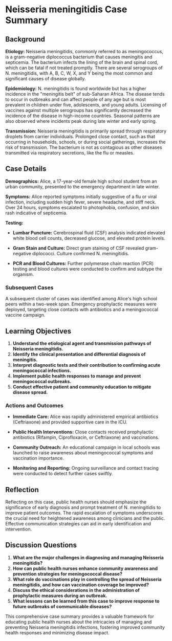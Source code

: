 # Neisseria meningitidis Case Summary


## Background

**Etiology:**
Neisseria meningitidis, commonly referred to as meningococcus, is a gram-negative diplococcus bacterium that causes meningitis and septicemia. The bacterium infects the lining of the brain and spinal cord, which can be fatal if not treated promptly. There are several serogroups of N. meningitidis, with A, B, C, W, X, and Y being the most common and significant causes of disease globally.

**Epidemiology:**
N. meningitidis is found worldwide but has a higher incidence in the "meningitis belt" of sub-Saharan Africa. The disease tends to occur in outbreaks and can affect people of any age but is most prevalent in children under five, adolescents, and young adults. Licensing of vaccines against multiple serogroups has significantly decreased the incidence of the disease in high-income countries. Seasonal patterns are also observed where incidents peak during late winter and early spring.

**Transmission:**
Neisseria meningitidis is primarily spread through respiratory droplets from carrier individuals. Prolonged close contact, such as that occurring in households, schools, or during social gatherings, increases the risk of transmission. The bacterium is not as contagious as other diseases transmitted via respiratory secretions, like the flu or measles.

## Case Details

**Demographics:**
Alice, a 17-year-old female high school student from an urban community, presented to the emergency department in late winter.

**Symptoms:**
Alice reported symptoms initially suggestive of a flu or viral infection, including sudden high fever, severe headache, and stiff neck. Over 24 hours, symptoms escalated to photophobia, confusion, and skin rash indicative of septicemia.

**Testing:**

- **Lumbar Puncture:** Cerebrospinal fluid (CSF) analysis indicated elevated white blood cell counts, decreased glucose, and elevated protein levels.

- **Gram Stain and Culture:** Direct gram staining of CSF revealed gram-negative diplococci. Culture confirmed N. meningitidis.

- **PCR and Blood Cultures:** Further polymerase chain reaction (PCR) testing and blood cultures were conducted to confirm and subtype the organism.

### Subsequent Cases

A subsequent cluster of cases was identified among Alice's high school peers within a two-week span. Emergency prophylactic measures were deployed, targeting close contacts with antibiotics and a meningococcal vaccine campaign.

## Learning Objectives

1. **Understand the etiological agent and transmission pathways of Neisseria meningitidis.**
2. **Identify the clinical presentation and differential diagnosis of meningitis.**
3. **Interpret diagnostic tests and their contribution to confirming acute meningococcal infections.**
4. **Implement public health responses to manage and prevent meningococcal outbreaks.**
5. **Conduct effective patient and community education to mitigate disease spread.**

### Actions and Outcomes

- **Immediate Care:** Alice was rapidly administered empirical antibiotics (Ceftriaxone) and provided supportive care in the ICU. 

- **Public Health Interventions:** Close contacts received prophylactic antibiotics (Rifampin, Ciprofloxacin, or Ceftriaxone) and vaccinations.

- **Community Outreach:** An educational campaign in local schools was launched to raise awareness about meningococcal symptoms and vaccination importance.

- **Monitoring and Reporting:** Ongoing surveillance and contact tracing were conducted to detect further cases swiftly.

## Reflection

Reflecting on this case, public health nurses should emphasize the significance of early diagnosis and prompt treatment of N. meningitidis to improve patient outcomes. The rapid escalation of symptoms underscores the crucial need for heightened awareness among clinicians and the public. Effective communication strategies can aid in early identification and intervention.

## Discussion Questions

1. **What are the major challenges in diagnosing and managing Neisseria meningitidis?**
2. **How can public health nurses enhance community awareness and prevention strategies for meningococcal disease?**
3. **What role do vaccinations play in controlling the spread of Neisseria meningitidis, and how can vaccination coverage be improved?**
4. **Discuss the ethical considerations in the administration of prophylactic measures during an outbreak.**
5. **What lessons can be learned from this case to improve response to future outbreaks of communicable diseases?**

This comprehensive case summary provides a valuable framework for educating public health nurses about the intricacies of managing and preventing Neisseria meningitidis infections, fostering improved community health responses and minimizing disease impact.
